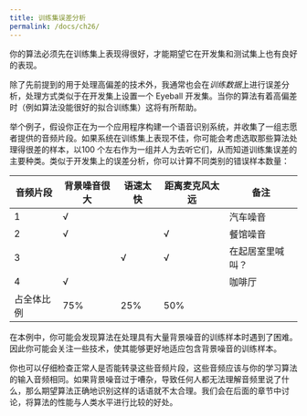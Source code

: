```yaml
---
title: 训练集误差分析
permalink: /docs/ch26/
---
```


你的算法必须先在训练集上表现得很好，才能期望它在开发集和测试集上也有良好的表现。

除了先前提到的用于处理高偏差的技术外，我通常也会在*训练数据*上进行误差分析，处理方式类似于在开发集上设置一个 Eyeball 开发集。当你的算法有着高偏差时（例如算法没能很好的拟合训练集）这将有所帮助。

举个例子，假设你正在为一个应用程序构建一个语音识别系统，并收集了一组志愿者提供的音频片段。如果系统在训练集上表现不佳，你可能会考虑选取那些算法处理得很差的样本，以100 个左右作为一组并人为去听它们，从而知道训练集误差的主要种类。类似于开发集上的误差分析，你可以计算不同类别的错误样本数量： 

| 音频片段   | 背景噪音很大 | 语速太快 | 距离麦克风太远 | 备注             |
| ---------- | ------------ | -------- | -------------- | ---------------- |
| 1          | √            |          |                | 汽车噪音         |
| 2          | √            |          | √              | 餐馆噪音         |
| 3          |              | √        | √              | 在起居室里喊叫？ |
| 4          | √            |          |                | 咖啡厅           |
| 占全体比例 | 75%          | 25%      | 50%            |                  |

在本例中，你可能会发现算法在处理具有大量背景噪音的训练样本时遇到了困难。因此你可能会关注一些技术，使其能够更好地适应包含背景噪音的训练样本。

你也可以仔细检查正常人是否能转录这些音频片段，这些音频应该与你的学习算法的输入音频相同。如果背景噪音过于嘈杂，导致任何人都无法理解音频里说了什么，那么期望算法正确地识别这样的话语就不太合理。我们会在后面的章节中讨论，将算法的性能与人类水平进行比较的好处。
